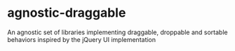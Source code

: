 # agnostic-draggable
An agnostic set of libraries implementing draggable, droppable and sortable behaviors inspired by the jQuery UI implementation
